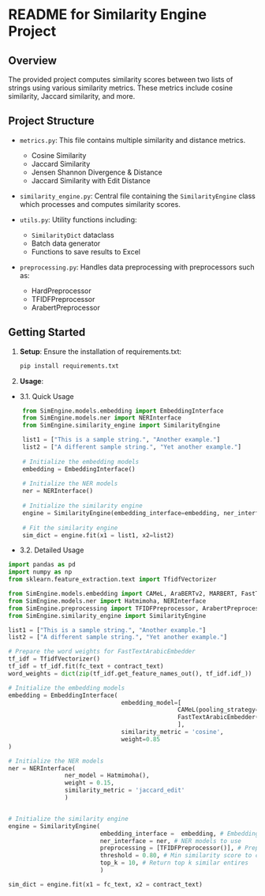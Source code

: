 # README for Similarity Engine Project

## Overview

The provided project computes similarity scores between two lists of strings using various similarity metrics. These metrics include cosine similarity, Jaccard similarity, and more.

## Project Structure

- `metrics.py`: This file contains multiple similarity and distance metrics.
  * Cosine Similarity
  * Jaccard Similarity
  * Jensen Shannon Divergence & Distance
  * Jaccard Similarity with Edit Distance

- `similarity_engine.py`: Central file containing the `SimilarityEngine` class which processes and computes similarity scores.

- `utils.py`: Utility functions including:
  * `SimilarityDict` dataclass 
  * Batch data generator
  * Functions to save results to Excel

- `preprocessing.py`: Handles data preprocessing with preprocessors such as:
  * HardPreprocessor
  * TFIDFPreprocessor
  * ArabertPreprocessor

## Getting Started

1. **Setup**:
   Ensure the installation of requirements.txt:
   ```bash
   pip install requirements.txt
   ```
   
3. **Usage**:
   
- 3.1. Quick Usage
```python
    from SimEngine.models.embedding import EmbeddingInterface
    from SimEngine.models.ner import NERInterface
    from SimEngine.similarity_engine import SimilarityEngine

    list1 = ["This is a sample string.", "Another example."]
    list2 = ["A different sample string.", "Yet another example."]
    
    # Initialize the embedding models
    embedding = EmbeddingInterface()
    
    # Initialize the NER models
    ner = NERInterface()   
    
    # Initialize the similarity engine
    engine = SimilarityEngine(embedding_interface=embedding, ner_interface=ner)
    
    # Fit the similarity engine
    sim_dict = engine.fit(x1 = list1, x2=list2)
```
  - 3.2. Detailed Usage
  ```python
  import pandas as pd
  import numpy as np
  from sklearn.feature_extraction.text import TfidfVectorizer
  
  from SimEngine.models.embedding import CAMeL, AraBERTv2, MARBERT, FastTextArabicEmbedder, TFIDFEmbedder, EmbeddingInterface
  from SimEngine.models.ner import Hatmimoha, NERInterface
  from SimEngine.preprocessing import TFIDFPreprocessor, ArabertPreprocessor, HardPreprocessor
  from SimEngine.similarity_engine import SimilarityEngine

  list1 = ["This is a sample string.", "Another example."]
  list2 = ["A different sample string.", "Yet another example."]

  # Prepare the word weights for FastTextArabicEmbedder
  tf_idf = TfidfVectorizer()
  tf_idf = tf_idf.fit(fc_text + contract_text)
  word_weights = dict(zip(tf_idf.get_feature_names_out(), tf_idf.idf_))
  
  # Initialize the embedding models
  embedding = EmbeddingInterface(
                                  embedding_model=[
                                                  CAMeL(pooling_strategy='mean'),
                                                  FastTextArabicEmbedder(word_weights = word_weights, pooling_strategy='max'),
                                                  ],
                                  similarity_metric = 'cosine',
                                  weight=0.85
  )
  
  # Initialize the NER models
  ner = NERInterface(
                  ner_model = Hatmimoha(),
                  weight = 0.15,
                  similarity_metric = 'jaccard_edit'
                  )   
  
  
  # Initialize the similarity engine
  engine = SimilarityEngine(
                            embedding_interface =  embedding, # Embedding models to use
                            ner_interface = ner, # NER models to use
                            preprocessing = [TFIDFPreprocessor()], # Preprocessing techniques to use
                            threshold = 0.80, # Min similarity score to consider
                            top_k = 10, # Return top k similar entires 
                            )
  
  sim_dict = engine.fit(x1 = fc_text, x2 = contract_text)
```
